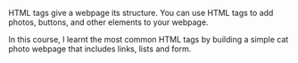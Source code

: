 HTML tags give a webpage its structure. You can use HTML tags to add photos, buttons, and other elements to your webpage.

In this course, I learnt the most common HTML tags by building a simple cat photo webpage that includes links, lists and form.
